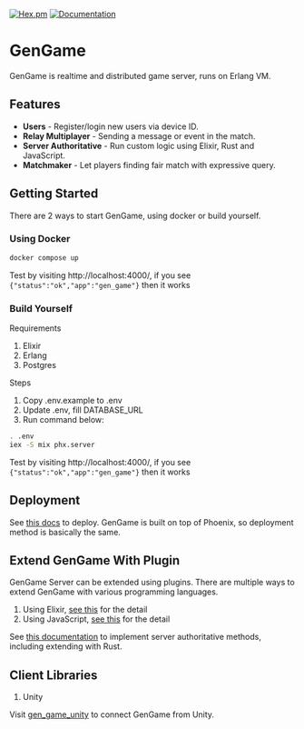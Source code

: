[![Hex.pm](https://img.shields.io/hexpm/v/gen_game.svg)](https://hex.pm/packages/gen_game) [![Documentation](https://img.shields.io/badge/documentation-gray)](https://hexdocs.pm/gen_game)

# GenGame

GenGame is realtime and distributed game server, runs on Erlang VM.

## Features

- **Users** - Register/login new users via device ID.
- **Relay Multiplayer** - Sending a message or event in the match.
- **Server Authoritative** - Run custom logic using Elixir, Rust and JavaScript.
- **Matchmaker** - Let players finding fair match with expressive query.

## Getting Started

There are 2 ways to start GenGame, using docker or build yourself.

### Using Docker

```bash
docker compose up
```

Test by visiting http://localhost:4000/, if you see `{"status":"ok","app":"gen_game"}` then it works

### Build Yourself

Requirements

1. Elixir
2. Erlang
3. Postgres

Steps

1. Copy .env.example to .env
2. Update .env, fill DATABASE_URL
3. Run command below:

```bash
. .env
iex -S mix phx.server
```

Test by visiting http://localhost:4000/, if you see `{"status":"ok","app":"gen_game"}` then it works

## Deployment

See [this docs](https://hexdocs.pm/phoenix/deployment.html) to deploy. GenGame is built on top of Phoenix, so deployment method is basically the same.

## Extend GenGame With Plugin

GenGame Server can be extended using plugins. There are multiple ways to extend GenGame with various programming languages.

1. Using Elixir, [see this](/docs/plugin_elixir.md) for the detail
2. Using JavaScript, [see this](/docs/plugin_javascript.md) for the detail

See [this documentation](/docs/server_authoritative.md) to implement server authoritative methods, including extending with Rust.

## Client Libraries

1. Unity

Visit [gen_game_unity](https://github.com/f4th4n/gen_game_unity) to connect GenGame from Unity.
